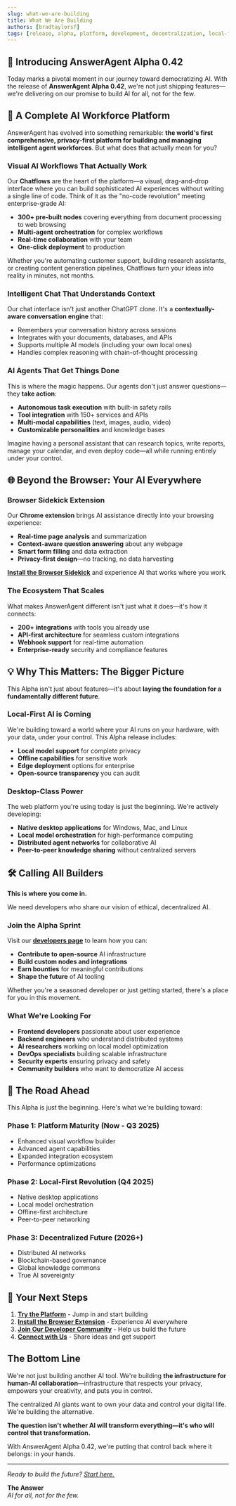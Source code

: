 ```yaml
---
slug: what-we-are-building
title: What We Are Building
authors: [bradtaylorsf]
tags: [release, alpha, platform, development, decentralization, local-first]
---
```


## 🤖 Introducing AnswerAgent Alpha 0.42

Today marks a pivotal moment in our journey toward democratizing AI. With the release of **AnswerAgent Alpha 0.42**, we're not just shipping features—we're delivering on our promise to build AI for all, not for the few.

<!-- truncate -->

## 🚀 A Complete AI Workforce Platform

AnswerAgent has evolved into something remarkable: **the world's first comprehensive, privacy-first platform for building and managing intelligent agent workforces**. But what does that actually mean for you?

### Visual AI Workflows That Actually Work

Our **Chatflows** are the heart of the platform—a visual, drag-and-drop interface where you can build sophisticated AI experiences without writing a single line of code. Think of it as the "no-code revolution" meeting enterprise-grade AI:

-   **300+ pre-built nodes** covering everything from document processing to web browsing
-   **Multi-agent orchestration** for complex workflows
-   **Real-time collaboration** with your team
-   **One-click deployment** to production

Whether you're automating customer support, building research assistants, or creating content generation pipelines, Chatflows turn your ideas into reality in minutes, not months.

### Intelligent Chat That Understands Context

Our chat interface isn't just another ChatGPT clone. It's a **contextually-aware conversation engine** that:

-   Remembers your conversation history across sessions
-   Integrates with your documents, databases, and APIs
-   Supports multiple AI models (including your own local ones)
-   Handles complex reasoning with chain-of-thought processing

### AI Agents That Get Things Done

This is where the magic happens. Our agents don't just answer questions—they **take action**:

-   **Autonomous task execution** with built-in safety rails
-   **Tool integration** with 150+ services and APIs
-   **Multi-modal capabilities** (text, images, audio, video)
-   **Customizable personalities** and knowledge bases

Imagine having a personal assistant that can research topics, write reports, manage your calendar, and even deploy code—all while running entirely under your control.

## 🌐 Beyond the Browser: Your AI Everywhere

### Browser Sidekick Extension

Our **Chrome extension** brings AI assistance directly into your browsing experience:

-   **Real-time page analysis** and summarization
-   **Context-aware question answering** about any webpage
-   **Smart form filling** and data extraction
-   **Privacy-first design**—no tracking, no data harvesting

[**Install the Browser Sidekick**](https://chromewebstore.google.com/detail/answeragent-sidekick/cpepciclppmfljkeiodifodfkpicfaim) and experience AI that works where you work.

### The Ecosystem That Scales

What makes AnswerAgent different isn't just what it does—it's how it connects:

-   **200+ integrations** with tools you already use
-   **API-first architecture** for seamless custom integrations
-   **Webhook support** for real-time automation
-   **Enterprise-ready** security and compliance features

## 💡 Why This Matters: The Bigger Picture

This Alpha isn't just about features—it's about **laying the foundation for a fundamentally different future**.

### Local-First AI is Coming

We're building toward a world where your AI runs on your hardware, with your data, under your control. This Alpha release includes:

-   **Local model support** for complete privacy
-   **Offline capabilities** for sensitive work
-   **Edge deployment** options for enterprise
-   **Open-source transparency** you can audit

### Desktop-Class Power

The web platform you're using today is just the beginning. We're actively developing:

-   **Native desktop applications** for Windows, Mac, and Linux
-   **Local model orchestration** for high-performance computing
-   **Distributed agent networks** for collaborative AI
-   **Peer-to-peer knowledge sharing** without centralized servers

## 🛠️ Calling All Builders

**This is where you come in.**

We need developers who share our vision of ethical, decentralized AI.

### Join the Alpha Sprint

Visit our [**developers page**](/developers) to learn how you can:

-   **Contribute to open-source** AI infrastructure
-   **Build custom nodes and integrations**
-   **Earn bounties** for meaningful contributions
-   **Shape the future** of AI tooling

Whether you're a seasoned developer or just getting started, there's a place for you in this movement.

### What We're Looking For

-   **Frontend developers** passionate about user experience
-   **Backend engineers** who understand distributed systems
-   **AI researchers** working on local model optimization
-   **DevOps specialists** building scalable infrastructure
-   **Security experts** ensuring privacy and safety
-   **Community builders** who want to democratize AI access

## 🔮 The Road Ahead

This Alpha is just the beginning. Here's what we're building toward:

### Phase 1: Platform Maturity (Now - Q3 2025)

-   Enhanced visual workflow builder
-   Advanced agent capabilities
-   Expanded integration ecosystem
-   Performance optimizations

### Phase 2: Local-First Revolution (Q4 2025)

-   Native desktop applications
-   Local model orchestration
-   Offline-first architecture
-   Peer-to-peer networking

### Phase 3: Decentralized Future (2026+)

-   Distributed AI networks
-   Blockchain-based governance
-   Global knowledge commons
-   True AI sovereignty

## 🎯 Your Next Steps

1. **[Try the Platform](https://studio.theanswer.ai/)** - Jump in and start building
2. **[Install the Browser Extension](https://chromewebstore.google.com/detail/answeragent-sidekick/cpepciclppmfljkeiodifodfkpicfaim)** - Experience AI everywhere
3. **[Join Our Developer Community](/developers)** - Help us build the future
4. **[Connect with Us](https://discord.gg/X54ywt8pzj)** - Share ideas and get support

## The Bottom Line

We're not just building another AI tool. We're building **the infrastructure for human-AI collaboration**—infrastructure that respects your privacy, empowers your creativity, and puts you in control.

The centralized AI giants want to own your data and control your digital life. We're building the alternative.

**The question isn't whether AI will transform everything—it's who will control that transformation.**

With AnswerAgent Alpha 0.42, we're putting that control back where it belongs: in your hands.

---

_Ready to build the future? [Start here.](/developers)_

**The Answer**  
_AI for all, not for the few._
